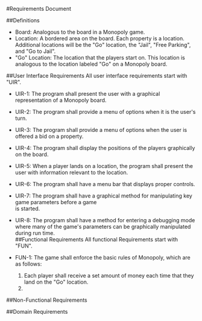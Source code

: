 #Requirements Document

##Definitions
   * Board: Analogous to the board in a Monopoly game.  
   * Location: A bordered area on the board. Each property is a location. 
		Additional locations will be the "Go" location, the "Jail", "Free Parking", and "Go to Jail".  
   * "Go" Location: The location that the players start on. 
		This location is analogous to the location labeled "Go" on a Monopoly board.  
	

##User Interface Requirements
All user interface requirements start with "UIR".  

   * UIR-1: The program shall present the user with a graphical representation of a Monopoly board.  
   * UIR-2: The program shall provide a menu of options when it is the user's turn.  
   * UIR-3: The program shall provide a menu of options when the user is offered a bid on a property.  
   * UIR-4: The program shall display the positions of the players graphically on the board.  
   * UIR-5: When a player lands on a location, the program shall present the user with information
           relevant to the location.  
   * UIR-6: The program shall have a menu bar that displays proper controls.  
   * UIR-7: The program shall have a graphical method for manipulating key game parameters before a game  
           is started.  
   * UIR-8: The program shall have a method for entering a debugging mode where many of the game's
		parameters can be graphically manipulated during run time.  
##Functional Requirements
All functional Requirements start with "FUN".   

   * FUN-1: The game shall enforce the basic rules of Monopoly, which are as follows:  
      1. Each player shall receive a set amount of money each time that they land on the "Go" location.  
      2. 

##Non-Functional Requirements

##Domain Requirements
